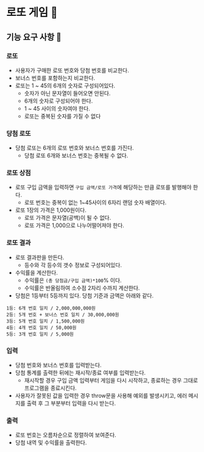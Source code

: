 # 로또 게임 🎱

## 기능 요구 사항 📝

### 로또

- 사용자가 구매한 로또 번호와 당첨 번호를 비교한다.
- 보너스 번호를 포함하는지 비교한다.
- 로또는 1 ~ 45의 6개의 숫자로 구성되어있다.
  - 숫자가 아닌 문자열이 들어오면 안된다.
  - 6개의 숫자로 구성되어야 한다.
  - 1 ~ 45 사이의 숫자여야 한다.
  - 로또는 중복된 숫자를 가질 수 없다

### 당첨 로또

- 당첨 로또는 6개의 로또 번호와 보너스 번호를 가진다.
  - 당첨 로또 6개와 보너스 번호는 중복될 수 없다.

### 로또 상점

- 로또 구입 금액을 입력하면 `구입 금액/로또 가격`에 해당하는 만큼 로또를 발행해야 한다.
  - 로또 번호는 중복이 없는 1~45사이의 6자리 랜덤 숫자 배열이다.
- 로또 1장의 가격은 1,000원이다.
  - 로또 가격은 문자열(공백)이 될 수 없다.
  - 로또 가격은 1,000으로 나누어떨어져야 한다.

### 로또 결과

- 로또 결과판을 만든다.
  - 등수와 각 등수의 갯수 정보로 구성되어있다.
- 수익률을 계산한다.
  - 수익률은 `(총 당첨금/구입 금액)*100`% 이다.
  - 수익률은 반올림하여 소수점 2자리 수까지 계산한다.
- 당첨은 1등부터 5등까지 있다. 당첨 기준과 금액은 아래와 같다.

```text
1등: 6개 번호 일치 / 2,000,000,000원
2등: 5개 번호 + 보너스 번호 일치 / 30,000,000원
3등: 5개 번호 일치 / 1,500,000원
4등: 4개 번호 일치 / 50,000원
5등: 3개 번호 일치 / 5,000원
```

### 입력

- 당첨 번호와 보너스 번호를 입력받는다.
- 당첨 통계를 출력한 뒤에는 재시작/종료 여부를 입력받는다.
  - 재시작할 경우 구입 금액 입력부터 게임을 다시 시작하고, 종료하는 경우 그대로 프로그램을 종료시킨다.
- 사용자가 잘못된 값을 입력한 경우 throw문을 사용해 예외를 발생시키고, 에러 메시지를 출력 후 그 부분부터 입력을 다시 받는다.

### 출력

- 로또 번호는 오름차순으로 정렬하여 보여준다.
- 당첨 내역 및 수익률을 출력한다.
